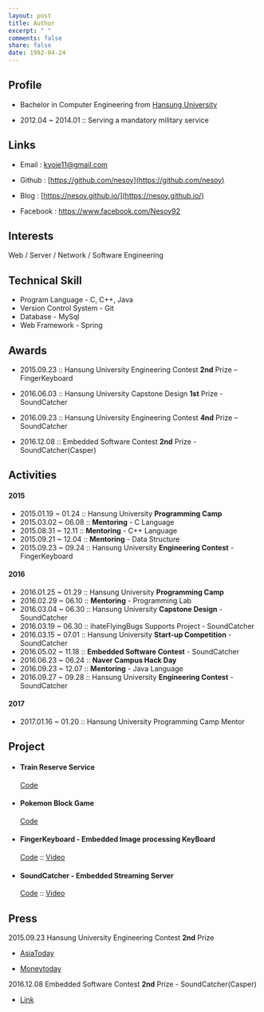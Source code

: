 ```yaml
---
layout: post
title: Author
excerpt: " "
comments: false
share: false
date: 1992-04-24
---
```


## Profile
- Bachelor in Computer Engineering from [Hansung University](http://www.hansung.ac.kr/)

- 2012.04 ~ 2014.01 :: Serving a mandatory military service

## Links

- Email : kyoje11@gmail.com

- Github : [https://github.com/nesoy](https://github.com/nesoy)

- Blog : [https://nesoy.github.io/](https://nesoy.github.io/)

- Facebook : <https://www.facebook.com/Nesoy92>

## Interests
Web / Server / Network / Software Engineering

## Technical Skill
- Program Language - C, C++, Java
- Version Control System - Git
- Database - MySql
- Web Framework - Spring

## Awards
- 2015.09.23 :: Hansung University Engineering Contest **2nd** Prize – FingerKeyboard

- 2016.06.03 :: Hansung University Capstone Design **1st** Prize - SoundCatcher

- 2016.09.23 :: Hansung University Engineering Contest **4nd** Prize – SoundCatcher

- 2016.12.08 :: Embedded Software Contest **2nd** Prize - SoundCatcher(Casper)


## Activities
#### 2015
- 2015.01.19 ~ 01.24 :: Hansung University **Programming Camp**
- 2015.03.02 ~ 06.08 :: **Mentoring** - C Language
- 2015.08.31 ~ 12.11 :: **Mentoring** - C++ Language
- 2015.09.21 ~ 12.04 :: **Mentoring** - Data Structure
- 2015.09.23 ~ 09.24 :: Hansung University **Engineering Contest** - FingerKeyboard

#### 2016
- 2016.01.25 ~ 01.29 :: Hansung University **Programming Camp**
- 2016.02.29 ~ 06.10 :: **Mentoring** - Programming Lab
- 2016.03.04 ~ 06.30 :: Hansung University **Capstone Design** - SoundCatcher
- 2016.03.19 ~ 06.30 :: ihateFlyingBugs Supports Project - SoundCatcher
- 2016.03.15 ~ 07.01 :: Hansung University **Start-up Competition** - SoundCatcher
- 2016.05.02 ~ 11.18 :: **Embedded Software Contest** - SoundCatcher
- 2016.06.23 ~ 06.24 :: **Naver Campus Hack Day**
- 2016.09.23 ~ 12.07 :: **Mentoring** - Java Language
- 2016.09.27 ~ 09.28 :: Hansung University **Engineering Contest** - SoundCatcher

#### 2017
- 2017.01.16 ~ 01.20 :: Hansung University Programming Camp Mentor

## Project
- #### Train Reserve Service
  [Code](https://github.com/NESOY/TrainReserveService)
- #### Pokemon Block Game
  [Code](https://github.com/NESOY/PokemonBlockGame)
- #### FingerKeyboard - Embedded Image processing KeyBoard
  [Code](https://github.com/FingerKeyboard-jh-sm/FingerKeyboard) :: [Video](https://www.youtube.com/watch?v=xI_Y875FghU)
- #### SoundCatcher - Embedded Streaming Server
  [Code](https://github.com/SCCasper) :: [Video](https://www.youtube.com/watch?v=h2jTrTSD1wQ)

## Press
2015.09.23 Hansung University Engineering Contest **2nd** Prize

- [AsiaToday](http://www.asiatoday.co.kr/view.php?key=20151007001927323)

- [Moneytoday](http://www.mt.co.kr/view/mtview.php?type=1&no=2015092423497453318&outlink=1)

2016.12.08 Embedded Software Contest **2nd** Prize - SoundCatcher(Casper)

- [Link](http://eswcontest.com/bbs/board.php?tbl=award&category=2016%B3%E2)

